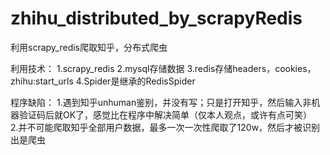 # zhihu_distributed_by_scrapyRedis
利用scrapy_redis爬取知乎，分布式爬虫

利用技术：
    1.scrapy_redis
    2.mysql存储数据
    3.redis存储headers，cookies，zhihu:start_urls
    4.Spider是继承的RedisSpider
    


程序缺陷：
    1.遇到知乎unhuman鉴别，并没有写；只是打开知乎，然后输入非机器验证码后就OK了，感觉比在程序中解决简单（仅本人观点，或许有点可笑）
    2.并不可能爬取知乎全部用户数据，最多一次一次性爬取了120w，然后才被识别出是爬虫

   


